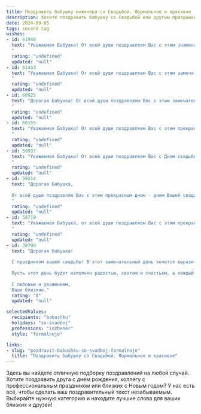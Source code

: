 ```yaml
---
title: Поздравить бабушку инженера со Свадьбой. Формальное и красивое
description: Хотите поздравить бабушку со Свадьбой или другим праздником? Наш ИИ создаст незабываемое поздравление, а вы обязательно выделитесь среди других.  
date: 2024-09-05
tags: second tag
wishes:
- id: 61940
  text: "Уважаемая Бабушка! От всей души поздравляем Вас с этим знаменательным событием - Вашей свадьбой! Желаем Вам бесконечного счастья, взаимной любви и крепкого здоровья. Пусть Ваша семейная жизнь будет полна гармонии, радости и благополучия. Мы восхищаемся Вашим жизненным опытом и мудростью, которые Вы так умело воплощаете в профессии инженера. Пусть и в личной жизни Вам всегда сопутствует успех!
  "
  rating: "undefined"
  updated: "null"
- id: 61433
  text: "Уважаемая Бабушка! От всей души поздравляем Вас с этим замечательным днем - днем Вашей свадьбы! Желаем, чтобы Ваша жизнь была полна любви, счастья и благополучия. Пусть Ваша любовь, как и Ваша инженерная гениальность, будет крепкой и долговечной!
  "
  rating: "undefined"
  updated: "null"
- id: 60925
  text: "Дорогая Бабушка! От всей души поздравляем Вас с этим замечательным днем — днем Вашей свадьбы! Желаем Вам крепкого здоровья, неиссякаемой энергии, семейного благополучия и радости. Пусть Ваша жизнь будет полна любви, счастья и взаимопонимания!
  "
  rating: "undefined"
  updated: "null"
- id: 60155
  text: "Уважаемая Бабушка! От всей души поздравляем Вас с этим прекрасным днем - днем Вашей свадьбы! Желаем Вам долгих лет совместной жизни, наполненных любовью, счастьем и благополучием. Пусть Ваша мудрость, инженерный талант и  преданность друг другу и дальше вдохновляют  всех, кто Вас знает.
  "
  rating: "undefined"
  updated: "null"
- id: 59937
  text: "Уважаемая Бабушка! От всей души поздравляем Вас с Днем свадьбы! Желаем Вам крепкого здоровья, долголетия, семейного благополучия и счастья, которое ничто не омрачит! Пусть Ваша жизнь, богатая опытом и мудростью, будет наполнена любовью, радостью и теплом домашнего очага!
  "
  rating: "undefined"
  updated: "null"
- id: 59214
  text: "Дорогая Бабушка,
  
  От всей души поздравляю Вас с этим прекрасным днем - днем Вашей свадьбы! Желаю Вам  крепкой любви, семейного счастья и благополучия на долгие годы!  Пусть Ваша жизнь будет наполнена радостью, теплотой и  взаимопониманием.  Поздравляю Вас с  этим знаменательным событием!
  "
  rating: "undefined"
  updated: "null"
- id: 58719
  text: "Уважаемая Бабушка, от всей души поздравляем Вас с этим прекрасным днём – Вашей свадьбой! Желаем Вам и Вашему супругу долгих лет совместной жизни, наполненных любовью, счастьем и взаимным уважением. Пусть Ваш инженерный талант и мудрость помогут Вам строить прочный фундамент Вашей семьи, а каждый день будет соткан из ярких красок и радостных моментов.
  "
  rating: "undefined"
  updated: "null"
- id: 38799
  text: "Дорогая бабушка!
  
  С праздником вашей свадьбы! В этот замечательный день хочется выразить самые искренние поздравления и пожелания. Вы — не только мудрая и любящая бабушка, но и настоящий инженер семейного счастья. Ваши с дедушкой годы совместной жизни — это великолепный пример любви, заботы и взаимопонимания.
  
  Пусть этот день будет наполнен радостью, светом и счастьем, а каждый новый день приносит только положительные эмоции. Желаем здоровья, гармонии и долгих лет вместе, чтобы каждый миг дарил вам вдохновение и радость.
  
  С любовью и уважением,
  Ваши близкие."
  rating: "0"
  updated: "null"

selectedValues:
  recipients: "babushku"
  holidays: "so-svadboj"
  professions: "inzhener"
  style: "formalnoje"

links:
- slug: "pozdravit-babushku-so-svadboj-formalnoje"
  title: "Поздравить бабушку со Свадьбой. Формальное и красивое"
---
```


Здесь вы найдете отличную подборку поздравлений на любой случай. 
Хотите поздравить друга с днём рождения, коллегу с профессиональным праздником или близких с Новым годом? У нас есть всё, чтобы сделать ваш поздравительный текст незабываемым. Выбирайте нужную категорию и находите лучшие слова для ваших близких и друзей!
